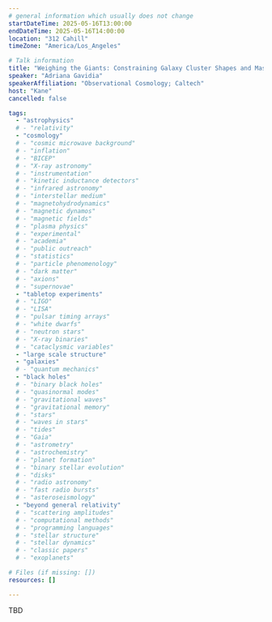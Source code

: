 ```yaml
---
# general information which usually does not change
startDateTime: 2025-05-16T13:00:00
endDateTime: 2025-05-16T14:00:00
location: "312 Cahill"
timeZone: "America/Los_Angeles"

# Talk information
title: "Weighing the Giants: Constraining Galaxy Cluster Shapes and Mass"
speaker: "Adriana Gavidia"
speakerAffiliation: "Observational Cosmology; Caltech"
host: "Kane"
cancelled: false

tags:
  - "astrophysics"
  # - "relativity"
  - "cosmology"
  # - "cosmic microwave background"
  # - "inflation"
  # - "BICEP"
  # - "X-ray astronomy"
  # - "instrumentation"
  # - "kinetic inductance detectors"
  # - "infrared astronomy"
  # - "interstellar medium"
  # - "magnetohydrodynamics"
  # - "magnetic dynamos"
  # - "magnetic fields"
  # - "plasma physics"
  # - "experimental"
  # - "academia"
  # - "public outreach"
  # - "statistics"
  # - "particle phenomenology"
  # - "dark matter"
  # - "axions"
  # - "supernovae"
  - "tabletop experiments"
  # - "LIGO"
  # - "LISA"
  # - "pulsar timing arrays"
  # - "white dwarfs"
  # - "neutron stars"
  # - "X-ray binaries"
  # - "cataclysmic variables"
  - "large scale structure"
  - "galaxies"
  # - "quantum mechanics"
  - "black holes"
  # - "binary black holes"
  # - "quasinormal modes"
  # - "gravitational waves"
  # - "gravitational memory"
  # - "stars"
  # - "waves in stars"
  # - "tides"
  # - "Gaia"
  # - "astrometry"
  # - "astrochemistry"
  # - "planet formation"
  # - "binary stellar evolution"
  # - "disks"
  # - "radio astronomy"
  # - "fast radio bursts"
  # - "asteroseismology"
  - "beyond general relativity"
  # - "scattering amplitudes"
  # - "computational methods"
  # - "programming languages"
  # - "stellar structure"
  # - "stellar dynamics"
  # - "classic papers"
  # - "exoplanets"

# Files (if missing: [])
resources: []

---
```


TBD
